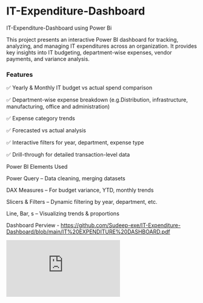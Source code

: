 # IT-Expenditure-Dashboard
IT-Expenditure-Dashboard using Power Bi

This project presents an interactive Power BI dashboard for tracking, analyzing, and managing IT expenditures across an organization. It provides key insights into IT budgeting, department-wise expenses, vendor payments, and variance analysis.

### Features

✅ Yearly & Monthly IT budget vs actual spend comparison

✅ Department-wise expense breakdown (e.g.Distribution, infrastructure, manufacturing, office and administration)

✅ Expense category trends

✅ Forecasted vs actual analysis

✅ Interactive filters for year, department, expense type

✅ Drill-through for detailed transaction-level data

Power BI Elements Used

Power Query – Data cleaning, merging datasets

DAX Measures – For budget variance, YTD, monthly trends

Slicers & Filters – Dynamic filtering by year, department, etc.

Line, Bar, s – Visualizing trends & proportions

Dashboard Perview - https://github.com/Sudeep-exe/IT-Expenditure-Dashboard/blob/main/IT%20EXPENDITURE%20DASHBOARD.pdf

![image alt]( https://github.com/Sudeep-exe/IT-Expenditure-Dashboard/blob/main/IT%20EXPENDITURE%20DASHBOARD.pdf?raw=true)

